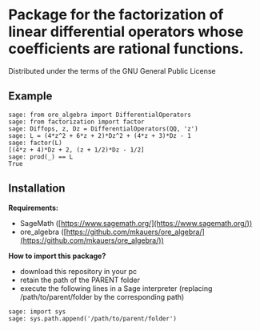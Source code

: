 # Package for the factorization of linear differential operators whose coefficients are rational functions.

Distributed under the terms of the GNU General Public License

## Example

```
sage: from ore_algebra import DifferentialOperators
sage: from factorization import factor
sage: Diffops, z, Dz = DifferentialOperators(QQ, 'z')
sage: L = (4*z^2 + 6*z + 2)*Dz^2 + (4*z + 3)*Dz - 1
sage: factor(L)
[(4*z + 4)*Dz + 2, (z + 1/2)*Dz - 1/2]
sage: prod(_) == L
True

```

## Installation

__Requirements:__
- SageMath ([https://www.sagemath.org/](https://www.sagemath.org/))
- ore_algebra ([https://github.com/mkauers/ore_algebra/](https://github.com/mkauers/ore_algebra/))

__How to import this package?__
- download this repository in your pc
- retain the path of the PARENT folder
- execute the following lines in a Sage interpreter (replacing /path/to/parent/folder by the corresponding path)
```
sage: import sys
sage: sys.path.append('/path/to/parent/folder')
```
